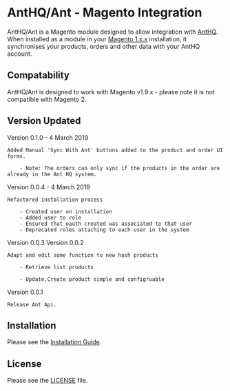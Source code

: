 # AntHQ/Ant - Magento Integration

AntHQ/Ant is a Magento module designed to allow integration with [AntHQ](http://www.anthq.com). When installed as a module in your [Magento 1.x.x](https://magento.com/products/community-edition) installation, it synchronises your products, orders and other data with your AntHQ account. 

## Compatability
AntHQ/Ant is designed to work with Magento v1.9.x - please note it is not compatible with Magento 2.

## Version Updated

Version 0.1.0 - 4 March 2019

	Added Manual 'Sync With Ant' buttons added to the product and order UI forms.
		
		- Note: The orders can only sync if the products in the order are already in the Ant HQ system.

Version 0.0.4 - 4 March 2019

    Refactored installation process

        - Created user on installation
        - Added user to role
        - Ensured that oauth created was associated to that user
        - Deprecated roles attaching to each user in the system

Version 0.0.3
Version 0.0.2

	Adapt and edit some function to new hash products

		- Retrieve list products

		- Update,Create product simple and configruable

Version 0.0.1

	Release Ant Api.
	


## Installation
Please see the [Installation Guide](docs/installation.md).

## License
Please see the [LICENSE](LICENSE) file.